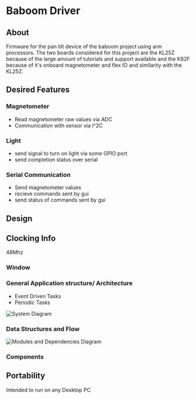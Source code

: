 # Baboom Driver
## About
Firmware for the pan tilt device of the baboom project using arm processors. The two boards considered for this project are the KL25Z because of the large amount of tutorials and support available and the K82F because of it's onboard magnetometer and flex IO and similarity with the KL25Z. 

## Desired Features
### Magnetometer
* Read magnetometer raw values via ADC
* Communication with sensor via I^2C

### Light
* send signal to turn on light via some GPIO port
* send completion status over serial

### Serial Communication
* Send magnetometer values
* recieve commands sent by gui
* send status of commands sent by gui

## Design

## Clocking Info
48Mhz
### Window
### General Application structure/ Architecture
* Event Driven Tasks
* Periodic Tasks

![System Diagram](https://github.com/MiguelAmaro/baboom_Driver/blob/master/diagram_EmbeddedSystem.png)
### Data Structures and Flow
![Modules and Dependencies Diagram](https://github.com/MiguelAmaro/baboom_Driver/blob/master/diagram_Modules%26Dependencies.png)
### Components

## Portability
Intended to run on any Desktop PC
